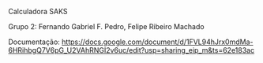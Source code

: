 Calculadora SAKS


Grupo 2: Fernando Gabriel F. Pedro, Felipe Ribeiro Machado

Documentação: https://docs.google.com/document/d/1FVL94hJrx0mdMa-6HRihbgQ7V6pG_U2VAhRNGI2v6uc/edit?usp=sharing_eip_m&ts=62e183ac
